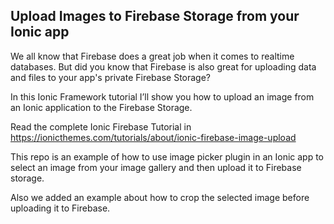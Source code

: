 ## Upload Images to Firebase Storage from your Ionic app

We all know that Firebase does a great job when it comes to realtime databases. But did you know that Firebase is also great for uploading data and files to your app's private Firebase Storage?

In this Ionic Framework tutorial I’ll show you how to upload an image from an Ionic application to the Firebase Storage.

Read the complete Ionic Firebase Tutorial in https://ionicthemes.com/tutorials/about/ionic-firebase-image-upload

This repo is an example of how to use image picker plugin in an Ionic app to select an image from your image gallery and then upload it to Firebase storage.

Also we added an example about how to crop the selected image before uploading it to Firebase.


